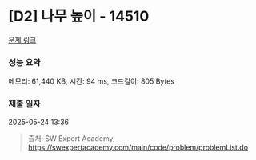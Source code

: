 # [D2] 나무 높이 - 14510 

[문제 링크](https://swexpertacademy.com/main/code/problem/problemDetail.do?contestProbId=AYFofW8qpXYDFAR4) 

### 성능 요약

메모리: 61,440 KB, 시간: 94 ms, 코드길이: 805 Bytes

### 제출 일자

2025-05-24 13:36



> 출처: SW Expert Academy, https://swexpertacademy.com/main/code/problem/problemList.do